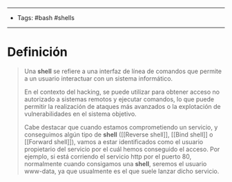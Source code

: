 -----------------
- Tags: #bash #shells
----------------------
# Definición

> Una **shell** se refiere a una interfaz de línea de comandos que permite a un usuario interactuar con un sistema informático. 
> 
> En el contexto del hacking, se puede utilizar para obtener acceso no autorizado a sistemas remotos y ejecutar comandos, lo que puede permitir la realización de ataques más avanzados o la explotación de vulnerabilidades en el sistema objetivo.
> 
> Cabe destacar que cuando estamos comprometiendo un servicio, y conseguimos algún tipo de **shell** ([[Reverse shell]], [[Bind shell]] o [[Forward shell]]), vamos a estar identificados como el usuario propietario del servicio por el cuál hemos conseguido el acceso. Por ejemplo, si está corriendo el servicio http por el puerto 80, normalmente cuando consigamos una **shell**, seremos el usuario www-data, ya que usualmente es el que suele lanzar dicho servicio.